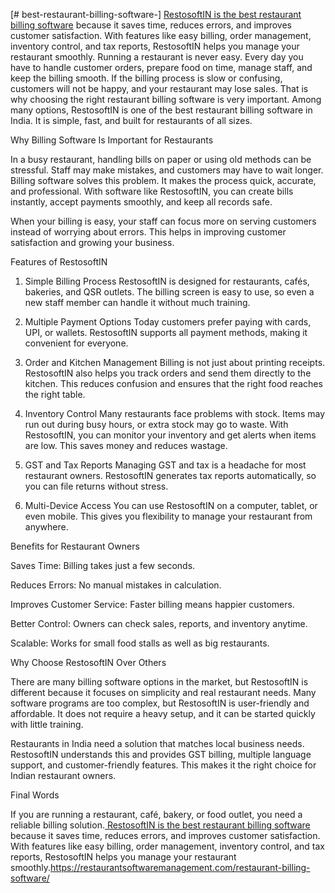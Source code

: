 [# best-restaurant-billing-software-]
[RestosoftIN is the best restaurant billing software]([[url](https://restaurantsoftwaremanagement.com/restaurant-billing-software/)](https://restaurantsoftwaremanagement.com/restaurant-billing-software/)) because it saves time, reduces errors, and improves customer satisfaction. With features like easy billing, order management, inventory control, and tax reports, RestosoftIN helps you manage your restaurant smoothly.
Running a restaurant is never easy. Every day you have to handle customer orders, prepare food on time, manage staff, and keep the billing smooth. If the billing process is slow or confusing, customers will not be happy, and your restaurant may lose sales. That is why choosing the right restaurant billing software is very important. Among many options, RestosoftIN is one of the best restaurant billing software in India. It is simple, fast, and built for restaurants of all sizes.

Why Billing Software Is Important for Restaurants

In a busy restaurant, handling bills on paper or using old methods can be stressful. Staff may make mistakes, and customers may have to wait longer. Billing software solves this problem. It makes the process quick, accurate, and professional. With software like RestosoftIN, you can create bills instantly, accept payments smoothly, and keep all records safe.

When your billing is easy, your staff can focus more on serving customers instead of worrying about errors. This helps in improving customer satisfaction and growing your business.

Features of RestosoftIN

1. Simple Billing Process
RestosoftIN is designed for restaurants, cafés, bakeries, and QSR outlets. The billing screen is easy to use, so even a new staff member can handle it without much training.

2. Multiple Payment Options
Today customers prefer paying with cards, UPI, or wallets. RestosoftIN supports all payment methods, making it convenient for everyone.

3. Order and Kitchen Management
Billing is not just about printing receipts. RestosoftIN also helps you track orders and send them directly to the kitchen. This reduces confusion and ensures that the right food reaches the right table.

4. Inventory Control
Many restaurants face problems with stock. Items may run out during busy hours, or extra stock may go to waste. With RestosoftIN, you can monitor your inventory and get alerts when items are low. This saves money and reduces wastage.

5. GST and Tax Reports
Managing GST and tax is a headache for most restaurant owners. RestosoftIN generates tax reports automatically, so you can file returns without stress.

6. Multi-Device Access
You can use RestosoftIN on a computer, tablet, or even mobile. This gives you flexibility to manage your restaurant from anywhere.

Benefits for Restaurant Owners

Saves Time: Billing takes just a few seconds.

Reduces Errors: No manual mistakes in calculation.

Improves Customer Service: Faster billing means happier customers.

Better Control: Owners can check sales, reports, and inventory anytime.

Scalable: Works for small food stalls as well as big restaurants.

Why Choose RestosoftIN Over Others

There are many billing software options in the market, but RestosoftIN is different because it focuses on simplicity and real restaurant needs. Many software programs are too complex, but RestosoftIN is user-friendly and affordable. It does not require a heavy setup, and it can be started quickly with little training.

Restaurants in India need a solution that matches local business needs. RestosoftIN understands this and provides GST billing, multiple language support, and customer-friendly features. This makes it the right choice for Indian restaurant owners.

Final Words

If you are running a restaurant, café, bakery, or food outlet, you need a reliable billing solution.[ RestosoftIN is the best restaurant billing software]([url](https://restaurantsoftwaremanagement.com/restaurant-billing-software/)) because it saves time, reduces errors, and improves customer satisfaction. With features like easy billing, order management, inventory control, and tax reports, RestosoftIN helps you manage your restaurant smoothly.https://restaurantsoftwaremanagement.com/restaurant-billing-software/
